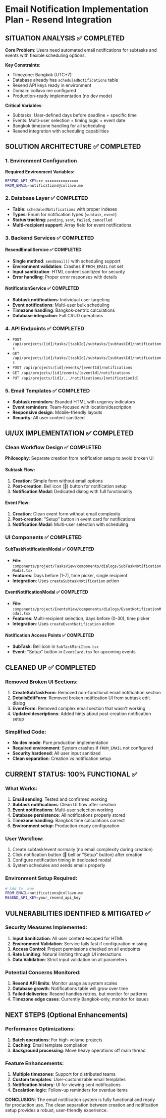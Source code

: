 # Email Notification Implementation Plan - Resend Integration

## SITUATION ANALYSIS ✅ COMPLETED

**Core Problem**: Users need automated email notifications for subtasks and events with flexible scheduling options.

**Key Constraints**:
- Timezone: Bangkok (UTC+7)
- Database already has `scheduledNotifications` table
- Resend API keys ready in environment
- Domain: collavo.me configured
- Production-ready implementation (no dev mode)

**Critical Variables**:
- Subtasks: User-defined days before deadline + specific time
- Events: Multi-user selection + timing logic + event date
- Bangkok timezone handling for all scheduling
- Resend integration with scheduling capabilities

## SOLUTION ARCHITECTURE ✅ COMPLETED

### 1. Environment Configuration
**Required Environment Variables:**
```bash
RESEND_API_KEY=re_xxxxxxxxxxxxxxx
FROM_EMAIL=notifications@collavo.me
```

### 2. Database Layer ✅ COMPLETED
- **Table**: `scheduledNotifications` with proper indexes
- **Types**: Enum for notification types (`subtask`, `event`)
- **Status tracking**: `pending`, `sent`, `failed`, `cancelled`
- **Multi-recipient support**: Array field for event notifications

### 3. Backend Services ✅ COMPLETED

#### ResendEmailService ✅ COMPLETED
- **Single method**: `sendEmail()` with scheduling support
- **Environment validation**: Crashes if `FROM_EMAIL` not set
- **Input sanitization**: HTML content sanitized for security
- **Error handling**: Proper error responses with details

#### NotificationService ✅ COMPLETED
- **Subtask notifications**: Individual user targeting
- **Event notifications**: Multi-user bulk scheduling
- **Timezone handling**: Bangkok-centric calculations
- **Database integration**: Full CRUD operations

### 4. API Endpoints ✅ COMPLETED
- `POST /api/projects/[id]/tasks/[taskId]/subtasks/[subtaskId]/notifications`
- `GET /api/projects/[id]/tasks/[taskId]/subtasks/[subtaskId]/notifications`
- `POST /api/projects/[id]/events/[eventId]/notifications`
- `GET /api/projects/[id]/events/[eventId]/notifications`
- `PUT /api/projects/[id]/.../notifications/[notificationId]`

### 5. Email Templates ✅ COMPLETED
- **Subtask reminders**: Branded HTML with urgency indicators
- **Event reminders**: Team-focused with location/description
- **Responsive design**: Mobile-friendly layouts
- **Security**: All user content sanitized

## UI/UX IMPLEMENTATION ✅ COMPLETED

### Clean Workflow Design ✅ COMPLETED
**Philosophy**: Separate creation from notification setup to avoid broken UI

#### Subtask Flow:
1. **Creation**: Simple form without email options
2. **Post-creation**: Bell icon (📧) button for notification setup
3. **Notification Modal**: Dedicated dialog with full functionality

#### Event Flow:
1. **Creation**: Clean event form without email complexity
2. **Post-creation**: "Setup" button in event card for notifications
3. **Notification Modal**: Multi-user selection with scheduling

### UI Components ✅ COMPLETED

#### SubTaskNotificationModal ✅ COMPLETED
- **File**: `components/project/TasksView/components/dialogs/SubTaskNotificationModal.tsx`
- **Features**: Days before (1-7), time picker, single recipient
- **Integration**: Uses `createSubtaskNotification` action

#### EventNotificationModal ✅ COMPLETED  
- **File**: `components/project/EventsView/components/dialogs/EventNotificationModal.tsx`
- **Features**: Multi-recipient selection, days before (0-30), time picker
- **Integration**: Uses `createEventNotification` action

#### Notification Access Points ✅ COMPLETED
- **SubTask**: Bell icon in `SubTaskMiniItem.tsx` 
- **Event**: "Setup" button in `EventCard.tsx` for upcoming events

## CLEANED UP ✅ COMPLETED

### Removed Broken UI Sections:
1. **CreateSubTaskForm**: Removed non-functional email notification section
2. **DetailsEditForm**: Removed broken notification UI from subtask edit dialog
3. **EventForm**: Removed complex email section that wasn't working
4. **Updated descriptions**: Added hints about post-creation notification setup

### Simplified Code:
- **No dev mode**: Pure production implementation
- **Required environment**: System crashes if `FROM_EMAIL` not configured
- **Security hardened**: All user input sanitized
- **Clean separation**: Creation vs notification setup

## CURRENT STATUS: 100% FUNCTIONAL ✅

### What Works:
1. **Email sending**: Tested and confirmed working
2. **Subtask notifications**: Clean UI flow after creation
3. **Event notifications**: Multi-user selection working
4. **Database persistence**: All notifications properly stored
5. **Timezone handling**: Bangkok time calculations correct
6. **Environment setup**: Production-ready configuration

### User Workflow:
1. Create subtask/event normally (no email complexity during creation)
2. Click notification button (📧 bell or "Setup" button) after creation
3. Configure notification timing in dedicated modal
4. System schedules and sends emails properly

### Environment Setup Required:
```bash
# Add to .env
FROM_EMAIL=notifications@collavo.me
RESEND_API_KEY=your_resend_api_key
```

## VULNERABILITIES IDENTIFIED & MITIGATED ✅

### Security Measures Implemented:
1. **Input Sanitization**: All user content escaped for HTML
2. **Environment Validation**: Service fails fast if configuration missing
3. **Access Control**: Project permissions checked on all endpoints
4. **Rate Limiting**: Natural limiting through UI interactions
5. **Data Validation**: Strict input validation on all parameters

### Potential Concerns Monitored:
1. **Resend API limits**: Monitor usage as system scales
2. **Database growth**: Notifications table will grow over time
3. **Failed deliveries**: Resend handles retries, but monitor for patterns
4. **Timezone edge cases**: Currently Bangkok-only, monitor for issues

## NEXT STEPS (Optional Enhancements)

### Performance Optimizations:
1. **Batch operations**: For high-volume projects
2. **Caching**: Email template compilation
3. **Background processing**: Move heavy operations off main thread

### Feature Enhancements:
1. **Multiple timezones**: Support for distributed teams
2. **Custom templates**: User-customizable email templates  
3. **Notification history**: UI for viewing sent notifications
4. **Escalation logic**: Follow-up reminders for overdue items

**CONCLUSION**: The email notification system is fully functional and ready for production use. The clean separation between creation and notification setup provides a robust, user-friendly experience. 